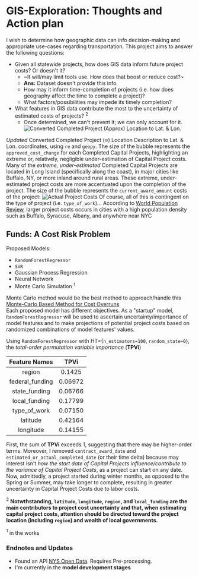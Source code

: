 # **GIS-Exploration**: Thoughts and Action plan
I wish to determine how geographic data can info decision-making and appropriate use-cases regarding transportation. This project aims to answer the following questions:
* Given all statewide projects, how does GIS data inform future project costs? Or doesn't it?
  * ~It will/may limit tools use. How does that boost or reduce cost?~
   * **Ans:** Dataset doesn't provide this info.
  * How may it inform time-completion of projects (i.e. how does geography affect the time to complete a project)?
  * What factors/possibilities may impede its timely completion?
* What features in GIS data contribute the most to the uncertainty of estimated costs of projects? $^{2}$
  * Once determined, we can't prevent it; we can only account for it.
![Converted Completed Project (Approx) Location to Lat. & Lon.](https://github.com/user-attachments/assets/8634f195-4f47-44f8-90c5-940764788179)

 *Updated* Converted Completed Project ($\approx$) Location Description to Lat. & Lon. coordinates, using `re` and `geopy`.
 The size of the bubble represents the `approved_cost_change` for each Completed Capital Projects, highlighting an extreme or, relatively, negligible under-estimation of Capital Project costs. Many of the *extreme,* *under-estimated* Completed Capital Projects are located in Long Island (specifically along the coast), in major cities like Buffalo, NY, or more inland around rural areas. These extreme, under-estimated project costs are more accentuated upon the completion of the project. The size of the bubble represents the `current_award_amount` costs of the project:
 ![Actual Project Costs](https://github.com/user-attachments/assets/79f63cb3-1149-4e5d-970b-8da9174cd860)
Of course, all of this is contingent on the type of project (i.e. `type_of_work`)...
According to [World Population Review](https://worldpopulationreview.com/us-counties/new-york), larger project costs occurs in cities with a high population density such as Buffalo, Syracuse, Albany, and anywhere near NYC

## **Funds**: A Cost Risk Problem
Proposed Models: 
* `RandomForestRegressor`
* `SVR`
* Gaussian Process Regression
* Neural Network
* Monte Carlo Simulation $^{1}$

Monte Carlo method would be the best method to approach/handle this [Monte-Carlo Based Method for Cost Overruns](https://www.witpress.com/Secure/ejournals/papers/SSE060221f.pdf) [](https://ijisrt.com/assets/upload/files/IJISRT23APR1646.pdf)\
Each proposed model has different objectives. As a "startup" model, `RandomForestRegressor` will be used to ascertain uncertainty/importance of model features and to make projections of potential project costs based on randomized combinations of model features' values.

Using `RandomForestRegressor` with HT={`n_estimators=100`, `random_state=0`}, the *total-order permutation variable importance* (**TPVi**)

| Feature Names | TPVi |
| :------------:| :---:|
| region | 0.1425 |
| federal_funding | 0.06972 |
| state_funding | 0.06766 |
| local_funding | 0.17799 |
| type_of_work | 0.07150 |
| latitude | 0.42164 |
| longitude | 0.14155 |

First, the sum of **TPVi** exceeds 1, suggesting that there may be higher-order terms. Moreover, I removed `contract_award_date` and `estimated_or_actual_completed_date` (or their time delta) because may interest isn't *how the start date of Capital Projects influence/contribute to the variance of Capital Project Costs*, as a project can start on any date. Now, admittedly, a project started during winter months, as opposed to the Spring or Summer, may take longer to complete, resulting in greater uncertainty in Capital Project Costs due to labor costs.  

$^{2}$ **Notwthstanding, `latitude`, `longitude`, `region`, and `local_funding` are the main contributors to project cost uncertainty and that, when estimating capital project costs, attention should be directed toward the project location (including `region`) and wealth of local governments.**

$^{1}$ in the works

### Endnotes and Updates
* Found an API [NYS Open Data](https://dev.socrata.com/foundry/data.ny.gov/rz8t-4kmq). Requires Pre-processing.
* I'm currently in the **model development stages**
